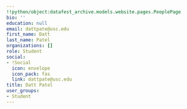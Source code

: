 ```yaml
---
!!python/object:datafest_archive.models.website.pages.PeoplePage
bio: ''
education: null
email: dattpate@usc.edu
first_name: Datt
last_name: Patel
organizations: []
role: Student
social:
- !Social
  icon: envelope
  icon_pack: fas
  link: dattpate@usc.edu
title: Datt Patel
user_groups:
- Student
---
```


    